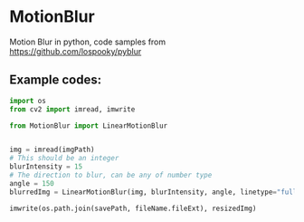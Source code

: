 # MotionBlur
Motion Blur in python, code samples from https://github.com/lospooky/pyblur

## Example codes:
```python
import os
from cv2 import imread, imwrite

from MotionBlur import LinearMotionBlur


img = imread(imgPath)
# This should be an integer
blurIntensity = 15
# The direction to blur, can be any of number type
angle = 150
blurredImg = LinearMotionBlur(img, blurIntensity, angle, linetype="full")

imwrite(os.path.join(savePath, fileName.fileExt), resizedImg)
```
